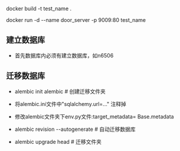 
docker build -t test_name .

docker run -d --name door_server -p 9009:80 test_name



## 建立数据库
- 首先数据库内必须有建立数据库，如n6506

## 迁移数据库
- alembic init alembic # 创建迁移文件夹
- 将alembic.ini文件中"sqlalchemy.url=..." 注释掉
- 修改alembic文件夹下env.py文件:target_metadata= Base.metadata

- alembic revision --autogenerate # 自动迁移数据库
- alembic upgrade head # 迁移文件夹